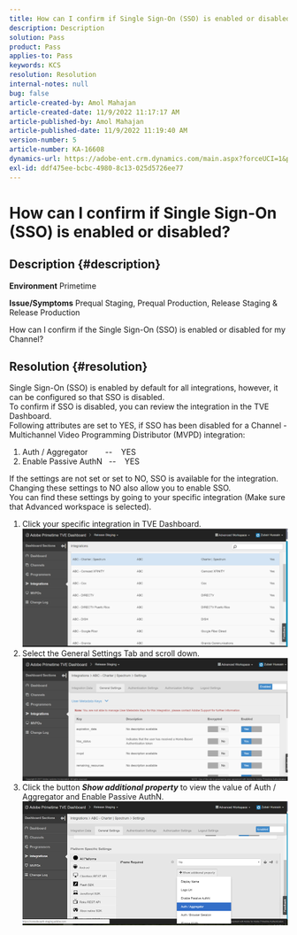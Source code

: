 ```yaml
---
title: How can I confirm if Single Sign-On (SSO) is enabled or disabled?
description: Description
solution: Pass
product: Pass
applies-to: Pass
keywords: KCS
resolution: Resolution
internal-notes: null
bug: false
article-created-by: Amol Mahajan
article-created-date: 11/9/2022 11:17:17 AM
article-published-by: Amol Mahajan
article-published-date: 11/9/2022 11:19:40 AM
version-number: 5
article-number: KA-16608
dynamics-url: https://adobe-ent.crm.dynamics.com/main.aspx?forceUCI=1&pagetype=entityrecord&etn=knowledgearticle&id=a336b00b-2060-ed11-9561-6045bd006268
exl-id: ddf475ee-bcbc-4980-8c13-025d5726ee77
---
```

# How can I confirm if Single Sign-On (SSO) is enabled or disabled?

## Description {#description}

<b>Environment</b>
Primetime


<b>Issue/Symptoms</b>
Prequal Staging, Prequal Production, Release Staging & Release Production

How can I confirm if the Single Sign-On (SSO) is enabled or disabled for my Channel?


## Resolution {#resolution}

Single Sign-On (SSO) is enabled by default for all integrations, however, it can be configured so that SSO is disabled.<br>To confirm if SSO is disabled, you can review the integration in the TVE Dashboard.<br>Following attributes are set to YES, if SSO has been disabled for a Channel - Multichannel Video Programming Distributor (MVPD) integration:<br>
1. Auth / Aggregator        --    YES
2. Enable Passive AuthN   --    YES

If the settings are not set or set to NO, SSO is available for the integration. Changing these settings to NO also allow you to enable SSO.<br>You can find these settings by going to your specific integration (Make sure that Advanced workspace is selected).
1. Click your specific integration in TVE Dashboard.![](assets/6664dc8b-ff71-eb11-a812-00224809a536.png)
2. Select the General Settings Tab and scroll down.![](assets/ecedf1a3-ff71-eb11-a812-00224809a536.png)
3. Click the button <b>*Show additional property</b>* to view the value of Auth / Aggregator and Enable Passive AuthN. ![](assets/1f33e3d9-ff71-eb11-a812-00224809a536.png)
